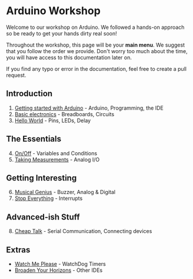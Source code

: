 # Arduino Workshop

Welcome to our workshop on Arduino. We followed a hands-on approach so be ready to get your hands dirty real soon!

Throughout the workshop, this page will be your **main menu**. We suggest that you follow the order we provide. Don't worry too much about the time, you will have access to this documentation later on.

If you find any typo or error in the documentation, feel free to create a pull request.
  
## Introduction

1. [Getting started with Arduino](./content/gettingStarted.md) - Arduino, Programming, the IDE
2. [Basic electronics](./content/basicElectronics.md) - Breadboards, Circuits
3. [Hello World](./content/helloWorld.md) - Pins, LEDs, Delay

## The Essentials

4. [On/Off](./content/onOff.md) - Variables and Conditions
5. [Taking Measurements](./content/takingMeasurements.md) - Analog I/O

## Getting Interesting

6. [Musical Genius](./content/musicalGenius.md) - Buzzer, Analog & Digital
7. [Stop Everything](./content/stopEverything.md) - Interrupts

## Advanced-ish Stuff

8. [Cheap Talk](./content/cheapTalk.md) - Serial Communication, Connecting devices

## Extras
* [Watch Me Please](./content/watchMePlease.md) - WatchDog Timers
* [Broaden Your Horizons](./content/broadenYourHorizons.md) - Other IDEs
